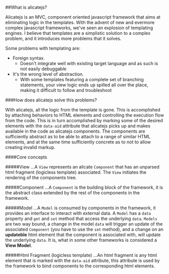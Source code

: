 ##What is alicatejs?

Alicatejs is an MVC, component oriented javascript framework that aims at eliminating logic in the templates.
With the advent of new and evermore complex javascript frameworks, we've seen an explosion of templating engines. I believe
that templates are a simplistic solution to a complex problem, and it introduces more problems that it solves.

Some problems with templating are:
- Foreign syntax.
    - Doesn't integrate well with existing target language and as such is not easily debuggable
- It's the wrong level of abstraction.
    - With some templates featuring a complete set of branching statements,
      your view logic ends up spilled all over the place, making it difficult to
      follow and troubleshoot

###How does alicatejs solve this problems?

With alicatejs, all the logic from the template is gone. This is accomplished by attaching behaviors to HTML elements
and controlling the execution flow from the code. This is in turn accomplished by marking some of the desired elements with
the `data-aid` attribute that alicatejs picks up and makes available in the code as alicatejs components. The components are sufficiently
abstract as to be able to attach to a range of similar HTML elements, and at the same time sufficiently concrete as to
not to allow creating invalid markup. 

####Core concepts

#####View
...A `View` represents an alicate `Component` that has an unparsed html fragment (logicless template) associated. The `View` initiates the rendering of the components tree.

#####Component
...A `Component` is the building block of the framework, it is the abstract class extended by the rest of the components in the framework. 

#####Model
...A `Model` is consumed by components in the framework, it provides an interface to interact with external data. A `Model` has a `data` property and `get` and `set` method that access the underlying `data`. `Models` are two way bound, a change in the model `data` will trigger an update of the associated `Component` (you have to use the `set` method),  and a change on an **updateble** html element that the component is associated with, will update the underlying `data`. It is, what in some other frameworks is considered a **View Model**.

#####Html Fragment (logicless template)
...An html fragment is any html element that is marked with the `data-aid` attribute, this attribute is used by the framework to bind components to the corresponding html elements.
